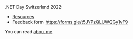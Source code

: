 .NET Day Switzerland 2022:
- [Resources](2022/08/28/dotnetday-resources.html)
- Feedback form: https://forms.gle/t5JVPzQLUWQGy1vF9

You can read [about me](about.md).
